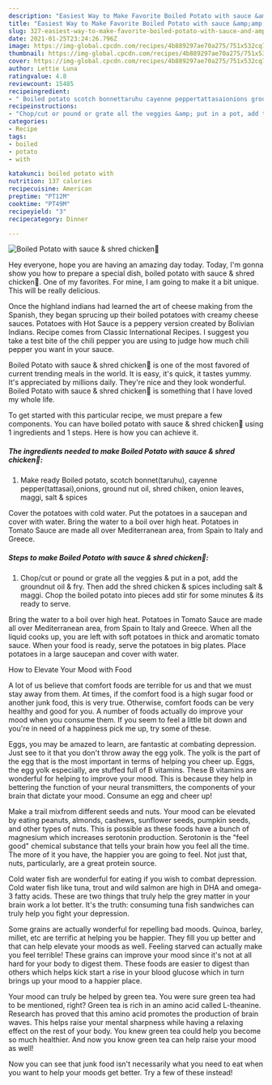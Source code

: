 ```yaml
---
description: "Easiest Way to Make Favorite Boiled Potato with sauce &amp;amp; shred chicken🥘"
title: "Easiest Way to Make Favorite Boiled Potato with sauce &amp;amp; shred chicken🥘"
slug: 327-easiest-way-to-make-favorite-boiled-potato-with-sauce-and-amp-shred-chicken
date: 2021-01-25T23:24:26.796Z
image: https://img-global.cpcdn.com/recipes/4b889297ae70a275/751x532cq70/boiled-potato-with-sauce-shred-chicken🥘-recipe-main-photo.jpg
thumbnail: https://img-global.cpcdn.com/recipes/4b889297ae70a275/751x532cq70/boiled-potato-with-sauce-shred-chicken🥘-recipe-main-photo.jpg
cover: https://img-global.cpcdn.com/recipes/4b889297ae70a275/751x532cq70/boiled-potato-with-sauce-shred-chicken🥘-recipe-main-photo.jpg
author: Lettie Luna
ratingvalue: 4.8
reviewcount: 15485
recipeingredient:
- " Boiled potato scotch bonnettaruhu cayenne peppertattasaionions ground nut oil shred chiken onion leaves maggi salt  spices"
recipeinstructions:
- "Chop/cut or pound or grate all the veggies &amp; put in a pot, add the groundnut oil &amp; fry. Then add the shred chicken &amp; spices including salt &amp; maggi. Chop the boiled potato into pieces add stir for some minutes &amp; its ready to serve."
categories:
- Recipe
tags:
- boiled
- potato
- with

katakunci: boiled potato with 
nutrition: 137 calories
recipecuisine: American
preptime: "PT12M"
cooktime: "PT49M"
recipeyield: "3"
recipecategory: Dinner

---
```



![Boiled Potato with sauce &amp; shred chicken🥘](https://img-global.cpcdn.com/recipes/4b889297ae70a275/751x532cq70/boiled-potato-with-sauce-shred-chicken🥘-recipe-main-photo.jpg)

Hey everyone, hope you are having an amazing day today. Today, I'm gonna show you how to prepare a special dish, boiled potato with sauce &amp; shred chicken🥘. One of my favorites. For mine, I am going to make it a bit unique. This will be really delicious.

Once the highland indians had learned the art of cheese making from the Spanish, they began sprucing up their boiled potatoes with creamy cheese sauces. Potatoes with Hot Sauce is a peppery version created by Bolivian Indians. Recipe comes from Classic International Recipes. I suggest you take a test bite of the chili pepper you are using to judge how much chili pepper you want in your sauce.

Boiled Potato with sauce &amp; shred chicken🥘 is one of the most favored of current trending meals in the world. It is easy, it's quick, it tastes yummy. It's appreciated by millions daily. They're nice and they look wonderful. Boiled Potato with sauce &amp; shred chicken🥘 is something that I have loved my whole life.


To get started with this particular recipe, we must prepare a few components. You can have boiled potato with sauce &amp; shred chicken🥘 using 1 ingredients and 1 steps. Here is how you can achieve it.

<!--inarticleads1-->

##### The ingredients needed to make Boiled Potato with sauce &amp; shred chicken🥘:

1. Make ready  Boiled potato, scotch bonnet(taruhu), cayenne pepper(tattasai),onions, ground nut oil, shred chiken, onion leaves, maggi, salt &amp; spices


Cover the potatoes with cold water. Put the potatoes in a saucepan and cover with water. Bring the water to a boil over high heat. Potatoes in Tomato Sauce are made all over Mediterranean area, from Spain to Italy and Greece. 

<!--inarticleads2-->

##### Steps to make Boiled Potato with sauce &amp; shred chicken🥘:

1. Chop/cut or pound or grate all the veggies &amp; put in a pot, add the groundnut oil &amp; fry. Then add the shred chicken &amp; spices including salt &amp; maggi. Chop the boiled potato into pieces add stir for some minutes &amp; its ready to serve.


Bring the water to a boil over high heat. Potatoes in Tomato Sauce are made all over Mediterranean area, from Spain to Italy and Greece. When all the liquid cooks up, you are left with soft potatoes in thick and aromatic tomato sauce. When your food is ready, serve the potatoes in big plates. Place potatoes in a large saucepan and cover with water. 

How to Elevate Your Mood with Food


A lot of us believe that comfort foods are terrible for us and that we must stay away from them. At times, if the comfort food is a high sugar food or another junk food, this is very true. Otherwise, comfort foods can be very healthy and good for you. A number of foods actually do improve your mood when you consume them. If you seem to feel a little bit down and you're in need of a happiness pick me up, try some of these.

Eggs, you may be amazed to learn, are fantastic at combating depression. Just see to it that you don't throw away the egg yolk. The yolk is the part of the egg that is the most important in terms of helping you cheer up. Eggs, the egg yolk especially, are stuffed full of B vitamins. These B vitamins are wonderful for helping to improve your mood. This is because they help in bettering the function of your neural transmitters, the components of your brain that dictate your mood. Consume an egg and cheer up!

Make a trail mixfrom different seeds and nuts. Your mood can be elevated by eating peanuts, almonds, cashews, sunflower seeds, pumpkin seeds, and other types of nuts. This is possible as these foods have a bunch of magnesium which increases serotonin production. Serotonin is the "feel good" chemical substance that tells your brain how you feel all the time. The more of it you have, the happier you are going to feel. Not just that, nuts, particularly, are a great protein source.

Cold water fish are wonderful for eating if you wish to combat depression. Cold water fish like tuna, trout and wild salmon are high in DHA and omega-3 fatty acids. These are two things that truly help the grey matter in your brain work a lot better. It's the truth: consuming tuna fish sandwiches can truly help you fight your depression. 

Some grains are actually wonderful for repelling bad moods. Quinoa, barley, millet, etc are terrific at helping you be happier. They fill you up better and that can help elevate your moods as well. Feeling starved can actually make you feel terrible! These grains can improve your mood since it's not at all hard for your body to digest them. These foods are easier to digest than others which helps kick start a rise in your blood glucose which in turn brings up your mood to a happier place.

Your mood can truly be helped by green tea. You were sure green tea had to be mentioned, right? Green tea is rich in an amino acid called L-theanine. Research has proved that this amino acid promotes the production of brain waves. This helps raise your mental sharpness while having a relaxing effect on the rest of your body. You knew green tea could help you become so much healthier. And now you know green tea can help raise your mood as well!

Now you can see that junk food isn't necessarily what you need to eat when you want to help your moods get better. Try a few of these instead!

